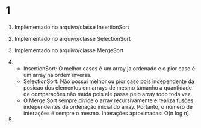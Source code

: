 # 1

1. Implementado no arquivo/classe InsertionSort
2. Implementado no arquivo/classe SelectionSort
3. Implementado no arquivo/classe MergeSort
4. - InsertionSort: O melhor casos é um array ja ordenado e o pior caso é um array na ordem inversa.
   - SelectionSort: Não possui melhor ou pior caso pois independente da posicao dos elementos em arrays de mesmo tamanho a quantidade de comparações não muda pois ele passa pelo array todo toda vez.
   - O Merge Sort sempre divide o array recursivamente e realiza fusões independentes da ordenação inicial do array. Portanto, o número de interações é sempre o mesmo. Interações aproximadas: O(n log n).

5. 